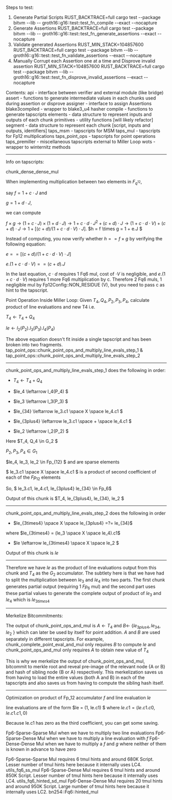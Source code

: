 Steps to test:
1. Generate Partial Scripts
RUST_BACKTRACE=full cargo test --package bitvm --lib -- groth16::g16::test::test_fn_compile --exact --nocapture
2. Generate Assertions
RUST_BACKTRACE=full cargo test --package bitvm --lib -- groth16::g16::test::test_fn_generate_assertions --exact --nocapture 
3. Validate generated Assertions
RUST_MIN_STACK=104857600 RUST_BACKTRACE=full cargo test --package bitvm --lib -- groth16::g16::test::test_fn_validate_assertions --exact --nocapture
4. Manually Corrupt each Assertion one at a time and Disprove invalid assertion
RUST_MIN_STACK=104857600 RUST_BACKTRACE=full cargo test --package bitvm --lib -- groth16::g16::test::test_fn_disprove_invalid_assertions --exact --nocapture  


Contents:
api - interface between verifier and external module (like bridge)
assert - functions to generate intermediate values in each chunks used during assertion or disprove
assigner - interface to assign Assertions
blake3compiled - wrapper to blake3_u4 hasher
compile - functions to generate tapscripts
elements - data structure to represent inputs and outputs of each chunk
primitives - utility functions [will likely refactor]
segment - data structure to represent each chunk [script, inputs and outputs, identifiers]
taps_msm - tapscripts for MSM
taps_mul - tapscripts for Fp12 multiplications
taps_point_ops - tapscripts for point operations
taps_premiller - miscellaneous tapscripts external to Miller Loop
wots - wrapper to winternitz methods

------

Info on tapscripts:

chunk_dense_dense_mul

When implementing multiplication between two elements in $F_{q^{12}}$, 

say $f = 1 + c \cdot J$ and 

$g = 1 + d \cdot J$, 

we can compute 

$f \times g \rightarrow (1+c \cdot J) \times (1+d \cdot J) \rightarrow 1 + c \cdot d \cdot J^2 + (c+d) \cdot J \rightarrow (1+c \cdot d \cdot V) + (c+d) \cdot J \rightarrow  1 + [(c+d)/ (1+c \cdot d \cdot V) \cdot J]$.
$h = f \times g  = 1 + e.J $


Instead of computing, you now verify whether $h == f \times g$ by verifying the following equation:


$e == [(c+d)/ (1+c \cdot d \cdot V) \cdot J]$


$e. (1+c \cdot d \cdot V) == (c+d).J$


In the last equation, $c \cdot d$ requires 1 Fq6 mul, cost of $\cdot V$ is negligible, and $e. (1+c \cdot d \cdot V)$ requires 1 more Fq6 multiplication by c. Therefore 2 Fq6 muls, 1 negligible mul by Fp12Config::NON_RESIDUE (V), but you need to pass c as hint to the tapscript.

Point Operation Inside Miller Loop:
Given $T_4, Q_4, P_2, P_3, P_4$, calculate product of line evaluations and new T4 i.e.

$T_4 \leftarrow T_4 + Q_4$

$le \leftarrow l_2(P_2). l_3(P_3). l_4(P_4)$

The above equation doesn't fit inside a single tapscript and has been broken into two fragments.
tap_point_ops::chunk_point_ops_and_multiply_line_evals_step_1 & tap_point_ops::chunk_point_ops_and_multiply_line_evals_step_2

-----
chunk_point_ops_and_multiply_line_evals_step_1 does the following in order:

- $T_4 \leftarrow T_4 + Q_4$

- $le_4 \leftarrow l_4(P_4) $

- $le_3 \leftarrow l_3(P_3) $

- $le_{34} \leftarrow le_3.c1 \space  X \space le_4.c1 $

- $le_{3plus4} \leftarrow le_3.c1 \space + \space le_4.c1 $

- $le_2 \leftarrow l_2(P_2) $

Here $T_4, Q_4 \in G_2 $

$P_2, P_3, P_4 \in G_1$

$le_4, le_3, le_2 \in Fp_{12} $ and are sparse elements

$ le_3.c1 \space  X \space le_4.c1 $ is a product of second coefficient of each of the $Fp_{12}$ elements

So, $ le_3.c1, le_4.c1, le_{3plus4} le_{34} \in Fp_6$

Output of this chunk is $T_4, le_{3plus4}, le_{34}, le_2 $

---------
chunk_point_ops_and_multiply_line_evals_step_2 does the following in order

- $le_{3times4} \space X \space le_{3plus4} =?= le_{34}$

where $le_{3times4} = (le_3 \space X \space le_4).c1$

- $le \leftarrow le_{3times4} \space X \space le_2 $

Output of this chunk is $le$

---------

Therefore we have $le$ as the product of line evaluations output from this chunk and $T_4$ as the $G_2$ accumulator.
The subtlety here is that we have had to split the multiplication between $le_3$ and $le_4$ into two parts. The first chunk generates partial output (requiring 1 $Fp_6$ mul) and the second part uses these partial values to generate the complete output of product of $le_3$ and $le_4$ which is $le_{3times4}$

---------



Merkelize Bitcommitments:

The output of chunk_point_ops_and_mul is $A \leftarrow T_4$ and $B \leftarrow$ {$le_{3plus4}, le_{34}, le_2$ } which can later be used by itself for point addition. $A$ and $B$ are used separately in different tapscripts. For example, chunk_complete_point_eval_and_mul only requires $B$ to compute $le$ and chunk_point_ops_and_mul only requires $A$ to obtain new value of $T_4$

This is why we merkelize the output of chunk_point_ops_and_mul, bitcommit to merkle root and reveal pre-image of the relevant node {A or B} and hash of sibling node {B or A} respectively. This merkelization saves us from having to load the entire values (both A and B) in each of the tapscripts and also saves us from having to compute the sibling hash itself.

------------

Optimization on product of Fp_12 accumulator $f$ and line evaluation $le$

line evaluations are of the form $le = (1, le.c1) $ where $le.c1 = (le.c1.c0, le.c1.c1, 0)$

Because le.c1 has zero as the third coefficient, you can get some saving.

Fp6-Sparse-Sparse Mul when we have to multiply two line evaluations
Fp6-Sparse-Dense Mul when we have to multiply a line evaluation with $f$
Fp6-Dense-Dense Mul when we have to multiply a $f$ and $g$ where neither of them is known in advance to have zero

Fp6-Sparse-Sparse Mul requires 6 tmul hints and around 680K Script. Lesser number of tmul hints here because it internally uses LC4. utils_fq6_ss_mul
Fp6-Sparse-Dense Mul requires 6 tmul hints and around 850K Script. Lesser number of tmul hints here because it internally uses LC4. utils_fq6_hinted_sd_mul
Fp6-Dense-Dense Mul requires 20 tmul hints and around 950K Script. Large number of tmul hints here because it internally uses LC2. bn254::Fq6::hinted_mul

